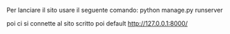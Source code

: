 Per lanciare il sito usare il seguente comando:
python manage.py runserver

poi ci si connette al sito scritto poi
default  http://127.0.0.1:8000/


